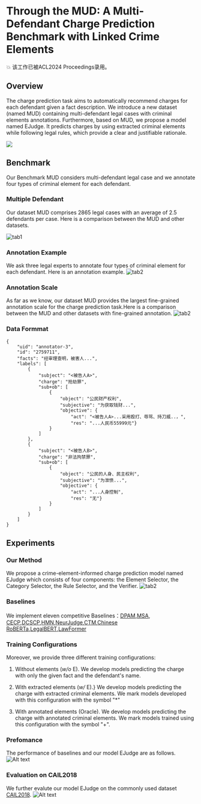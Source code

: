 # Through the MUD: A Multi-Defendant Charge Prediction Benchmark with Linked Crime Elements

💥 该工作已被ACL2024 Proceedings录用。

## Overview
The charge prediction task aims to automatically recommend charges for each defendant given a fact description. We introduce a new dataset (named MUD) containing multi-defendant legal cases with criminal elements annotations. Furthermore, based on MUD, we propose a model named EJudge. It predicts charges by using extracted criminal elements while following legal rules, which provide a clear and justifiable rationale.

<img src="./pic/fig-1.png">
<!-- ![bg](./pic/fig-1.png) -->

## Benchmark
Our Benchmark MUD considers multi-defendant legal case and we annotate four types of criminal element for each defendant.

### Multiple Defendant
Our dataset MUD comprises 2865 legal cases with an average of 2.5 defendants per case. Here is a comparison between the MUD and other datasets. 

![tab1](./pic/fig-2.png)


### Annotation Example
We ask three legal experts to annotate four types of criminal element for each defendant. Here is an annotation example.
![tab2](./pic/fig-4.png)

### Annotation Scale

As far as we know, our dataset MUD provides the largest fine-grained annotation scale for the charge prediction task.Here is a comparison between the MUD and other datasets with fine-grained annotation. 
![tab2](./pic/fig-3.png)

### Data Formmat
```
{
    "uid": "annotator-3", 
    "id": "2759711", 
    "facts": "经审理查明，被害人...", 
    "labels": [
        {
            "subject": "<被告人A>", 
            "charge": "抢劫罪", 
            "sub+ob": [
                {
                    "object": "公民财产权利", 
                    "subjective": "为获取钱财...", 
                    "objective": {
                        "act": "<被告人A>...采用殴打、辱骂、持刀威..，", 
                        "res": "...人民币55999元"}
                }
            ]
        },
        {
            "subject": "<被告人B>", 
            "charge": "非法拘禁罪", 
            "sub+ob": [
                {
                    "object": "公民的人身、民主权利", 
                    "subjective": "为泄愤...", 
                    "objective": {
                        "act": "...人身控制", 
                        "res": "无"}
                }
            ]
        }
    ]
}
```

## Experiments

### Our Method
We propose a crime-element-informed charge prediction model named EJudge which consists of four components: the Element Selector, the Category Selector, the Rule Selector, and the Verifier.
![tab2](./pic/fig-5.png)

### Baselines
We implement eleven competitive Baselines：[DPAM](https://www.yongfeng.me/attach/wang-sigir18.pdf),[MSA](https://link.springer.com/chapter/10.1007/978-981-15-1377-0_59),
[CECP](https://www.ijcai.org/proceedings/2022/0627.pdf),[DCSCP](https://link.springer.com/article/10.1007/s11280-021-00873-8),[HMN](https://dl.acm.org/doi/abs/10.1145/3331184.3331223),[NeurJudge](https://dl.acm.org/doi/abs/10.1145/3404835.3462826),[CTM]([./Baselines](https://aclanthology.org/2022.coling-1.235/)),[Chinese RoBERTa](https://ieeexplore.ieee.org/abstract/document/9599397),[LegalBERT](https://doi.org/10.18653/v1/2020.findings-emnlp.261),[LawFormer](https://aclanthology.org/2020.coling-main.88/)

### Training Configurations
Moreover, we provide three different training configurations: 

1) Without elements (*w/o* E). We develop models predicting the charge with only the given fact and the defendant's name. 

2) With extracted elements (*w/* E).} We develop models predicting the charge with extracted criminal elements. We mark models developed with this configuration with the symbol "*"

3) With annotated elements (Oracle). We develop models predicting the charge with annotated criminal elements. We mark models trained using this configuration with the symbol "+".
   

### Prefomance
The performance of baselines and our model EJudge are as follows.
![Alt text](./pic/fig-6.png)

### Evaluation on CAIL2018
We further evalute our model EJudge on the commonly used dataset [CAIL2018](https://arxiv.org/abs/1807.02478).
![Alt text](./pic/fig-7.png)






